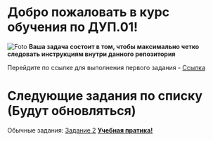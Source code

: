 # Добро пожаловать в курс обучения по ДУП.01!
![Foto](https://raw.githubusercontent.com/kvinokain/-.01/main/photo_5274216013128392659_y.jpg)
**Ваша задача состоит в том, чтобы максимально четко следовать инструкциям внутри данного репозитория**

Перейдите по ссылке для выполнения первого задания - [Ссылка](https://github.com/kvinokain/DUP01/blob/main/1task.md)
# Следующие задания по списку (Будут обновляться)
Обычные задания:
[Задание 2](https://github.com/kvinokain/DUP01/blob/main/TASK2.md)
**[Учебная пратика!](https://github.com/kvinokain/DUP01/tree/main/Praktika)**
